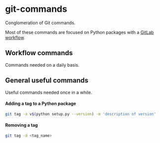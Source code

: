 # git-commands
Conglomeration of Git commands.

Most of these commands are focused on Python packages with a [GitLab workflow](https://docs.gitlab.com/ee/workflow/gitlab_flow.html). 

## Workflow commands
Commands needed on a daily basis.


## General useful commands
Useful commands needed once in a while.

#### Adding a tag to a Python package
```sh
git tag -a v$(python setup.py --version) -m 'description of version'
```
#### Removing a tag
```sh
git tag -d <tag_name>
```
